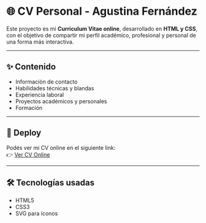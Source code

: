 # 🌐 CV Personal - Agustina Fernández

Este proyecto es mi **Curriculum Vitae online**, desarrollado en **HTML y CSS**, con el objetivo de 
compartir mi perfil académico, profesional y personal de una forma más interactiva.

---

## ✨ Contenido
- Información de contacto
- Habilidades técnicas y blandas
- Experiencia laboral
- Proyectos académicos y personales
- Formación

---

## 🚀 Deploy
Podés ver mi CV online en el siguiente link:  
👉 [Ver CV Online](https://agussffernandez.github.io/CV-personal/)

---

## 🛠️ Tecnologías usadas
- HTML5
- CSS3
- SVG para íconos
